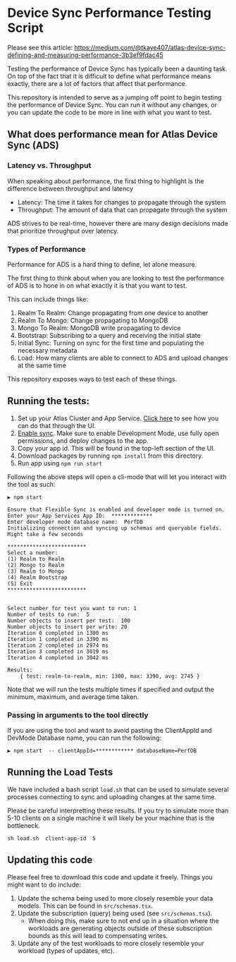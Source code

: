 # Device Sync Performance Testing Script

Please see this article: https://medium.com/@tkaye407/atlas-device-sync-defining-and-measuring-performance-3b3ef9fdac45

Testing the performance of Device Sync has typically been a daunting task. On top of the fact that it is difficult to
define what performance means exactly, there are a lot of factors that affect that performance.

This repository is intended to serve as a jumping off point to begin testing the performance of Device Sync.
You can run it without any changes, or you can update the code to be more in line with what you want to test.

## What does performance mean for Atlas Device Sync (ADS)

### Latency vs. Throughput

When speaking about performance, the first thing to highlight is the difference between throughput and latency

- Latency: The time it takes for changes to propagate through the system
- Throughput: The amount of data that can propagate through the system

ADS strives to be real-time, however there are many design decisions made that prioritize throughput over latency.

### Types of Performance

Performance for ADS is a hard thing to define, let alone measure.

The first thing to think about when you are looking to test the performance of ADS is to hone in on what exactly it is that you want to test.

This can include things like:

1. Realm To Realm: Change propagating from one device to another
2. Realm To Mongo: Change propagating to MongoDB
3. Mongo To Realm: MongoDB write propagating to device
4. Bootstrap: Subscribing to a query and receiving the initial state
5. Initial Sync: Turning on sync for the first time and populating the necessary metadata
6. Load: How many clients are able to connect to ADS and upload changes at the same time

This repository exposes ways to test each of these things.

## Running the tests:

1. Set up your Atlas Cluster and App Service. [Click here](https://www.mongodb.com/docs/atlas/app-services/manage-apps/create/create-with-ui/) to see how you can do that through the UI.
2. [Enable sync](https://www.mongodb.com/docs/atlas/app-services/sync/configure/enable-sync/). Make sure to enable Development Mode, use fully open permissions, and deploy changes to the app.
3. Copy your app id. This will be found in the top-left section of the UI.
4. Download packages by running `npm install` from this directory.
5. Run app using `npm run start`

Following the above steps will open a cli-mode that will let you interact with the tool as such:

```
▶ npm start

Ensure that Flexible Sync is enabled and developer mode is turned on.
Enter your App Services App ID:  *************
Enter developer mode database name:  PerfDB
Initializing connection and syncing up schemas and queryable fields. Might take a few seconds

*************************
Select a number:
(1) Realm to Realm
(2) Mongo to Realm
(3) Realm to Mongo
(4) Realm Bootstrap
(5) Exit
*************************


Select number for test you want to run: 1
Number of tests to run:  5
Number objects to insert per test:  100
Number objects to insert per write: 20
Iteration 0 completed in 1300 ms
Iteration 1 completed in 3390 ms
Iteration 2 completed in 2974 ms
Iteration 3 completed in 3019 ms
Iteration 4 completed in 3042 ms

Results:
	{ test: realm-to-realm, min: 1300, max: 3390, avg: 2745 }
```

Note that we will run the tests multiple times if specified and output the minimum, maximum, and average time taken.

### Passing in arguments to the tool directly

If you are using the tool and want to avoid pasting the ClientAppId and DevMode Database name, you can run the following:

```
▶ npm start  -- clientAppId=************ databaseName=PerfDB
```

## Running the Load Tests

We have included a bash script `load.sh` that can be used to simulate several processes connecting to sync and uploading changes at the same time.

Please be careful interpretting these results. If you try to simulate more than 5-10 clients on a single machine it will likely be your machine that is the bottleneck.

```
sh load.sh  client-app-id  5
```

## Updating this code

Please feel free to download this code and update it freely. Things you might want to do include:

1. Update the schema being used to more closely resemble your data models. This can be found in `src/schemas.tsx`.
2. Update the subscription (query) being used (see `src/schemas.tsx`).
   - When doing this, make sure to not end up in a situation where the workloads are generating objects outside of these subscription bounds as this will lead to compensating writes.
3. Update any of the test workloads to more closely resemble your workload (types of updates, etc).
